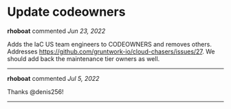 # Update codeowners

**rhoboat** commented *Jun 23, 2022*

Adds the IaC US team engineers to CODEOWNERS and removes others. Addresses https://github.com/gruntwork-io/cloud-chasers/issues/27. We should add back the maintenance tier owners as well.
<br />
***


**rhoboat** commented *Jul 5, 2022*

Thanks @denis256!
***

